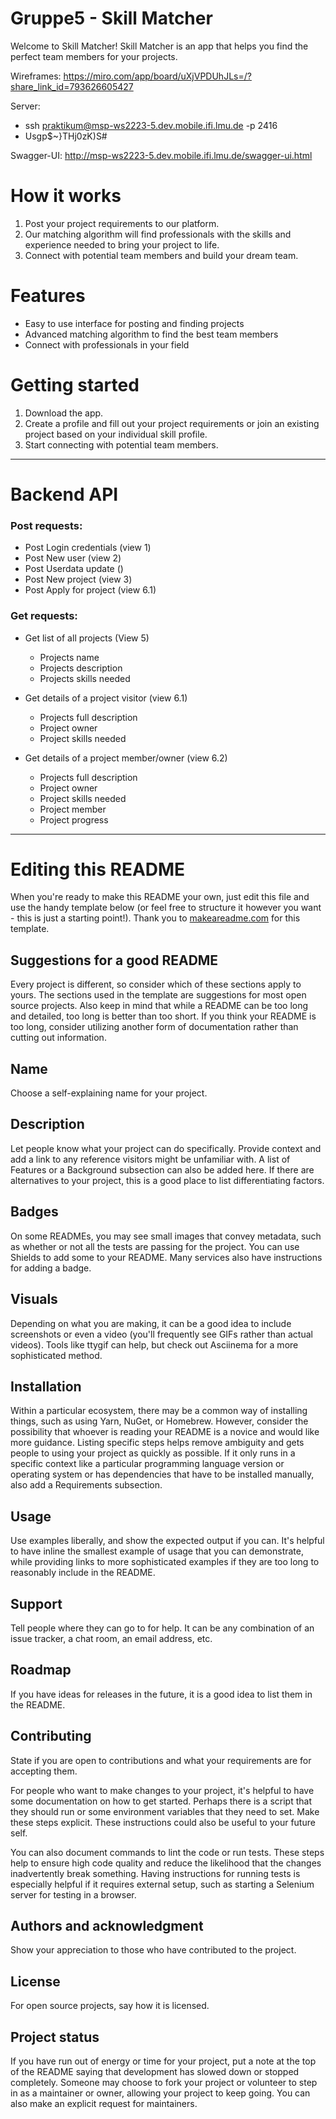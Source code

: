 # Gruppe5 - Skill Matcher

Welcome to Skill Matcher! Skill Matcher is an app that helps you find the perfect team members for your projects.

Wireframes: https://miro.com/app/board/uXjVPDUhJLs=/?share_link_id=793626605427

Server: 
- ssh praktikum@msp-ws2223-5.dev.mobile.ifi.lmu.de -p 2416
- Usgp$~}THj0zK)S#

Swagger-UI:
http://msp-ws2223-5.dev.mobile.ifi.lmu.de/swagger-ui.html

# How it works
1. Post your project requirements to our platform.
2. Our matching algorithm will find professionals with the skills and experience needed to bring your project to life.
3. Connect with potential team members and build your dream team.

# Features
* Easy to use interface for posting and finding projects
* Advanced matching algorithm to find the best team members
* Connect with professionals in your field

# Getting started
1. Download the app.
2. Create a profile and fill out your project requirements or join an existing project based on your individual skill profile.
3. Start connecting with potential team members.  

--- 

# Backend API

### Post requests:
- Post Login credentials (view 1)
- Post New user (view 2)
- Post Userdata update ()
- Post New  project (view 3)
- Post Apply for project (view 6.1)


### Get requests:
- Get list of all projects (View 5)
    - Projects name
    - Projects description 
    - Projects skills needed 


- Get details of a project visitor (view 6.1)
    - Projects full description 
    - Project owner 
    - Project skills needed
    

- Get details of a project member/owner (view 6.2)
  - Projects full description
  - Project owner
  - Project skills needed
  - Project member
  - Project progress      

---
# Editing this README

When you're ready to make this README your own, just edit this file and use the handy template below (or feel free to structure it however you want - this is just a starting point!). Thank you to [makeareadme.com](https://www.makeareadme.com/) for this template.

## Suggestions for a good README
Every project is different, so consider which of these sections apply to yours. The sections used in the template are suggestions for most open source projects. Also keep in mind that while a README can be too long and detailed, too long is better than too short. If you think your README is too long, consider utilizing another form of documentation rather than cutting out information.

## Name
Choose a self-explaining name for your project.

## Description
Let people know what your project can do specifically. Provide context and add a link to any reference visitors might be unfamiliar with. A list of Features or a Background subsection can also be added here. If there are alternatives to your project, this is a good place to list differentiating factors.

## Badges
On some READMEs, you may see small images that convey metadata, such as whether or not all the tests are passing for the project. You can use Shields to add some to your README. Many services also have instructions for adding a badge.

## Visuals
Depending on what you are making, it can be a good idea to include screenshots or even a video (you'll frequently see GIFs rather than actual videos). Tools like ttygif can help, but check out Asciinema for a more sophisticated method.

## Installation
Within a particular ecosystem, there may be a common way of installing things, such as using Yarn, NuGet, or Homebrew. However, consider the possibility that whoever is reading your README is a novice and would like more guidance. Listing specific steps helps remove ambiguity and gets people to using your project as quickly as possible. If it only runs in a specific context like a particular programming language version or operating system or has dependencies that have to be installed manually, also add a Requirements subsection.

## Usage
Use examples liberally, and show the expected output if you can. It's helpful to have inline the smallest example of usage that you can demonstrate, while providing links to more sophisticated examples if they are too long to reasonably include in the README.

## Support
Tell people where they can go to for help. It can be any combination of an issue tracker, a chat room, an email address, etc.

## Roadmap
If you have ideas for releases in the future, it is a good idea to list them in the README.

## Contributing
State if you are open to contributions and what your requirements are for accepting them.

For people who want to make changes to your project, it's helpful to have some documentation on how to get started. Perhaps there is a script that they should run or some environment variables that they need to set. Make these steps explicit. These instructions could also be useful to your future self.

You can also document commands to lint the code or run tests. These steps help to ensure high code quality and reduce the likelihood that the changes inadvertently break something. Having instructions for running tests is especially helpful if it requires external setup, such as starting a Selenium server for testing in a browser.

## Authors and acknowledgment
Show your appreciation to those who have contributed to the project.

## License
For open source projects, say how it is licensed.

## Project status
If you have run out of energy or time for your project, put a note at the top of the README saying that development has slowed down or stopped completely. Someone may choose to fork your project or volunteer to step in as a maintainer or owner, allowing your project to keep going. You can also make an explicit request for maintainers.
